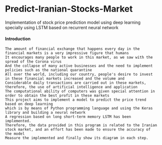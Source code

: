 # Predict-Iranian-Stocks-Market

Implementation of stock price prediction model using deep learning specially using LSTM based on recurrent neural network

#### Introduction 
    The amount of financial exchange that happens every day in the financial markets is a very impressive figure that humans
    It encourages many people to work in this market, as we saw with the spread of the Corona virus
    And the collapse of many active businesses and the need to implement policies such as the national quarantine
    All over the world, including our country, people's desire to invest in these financial markets increased and the volume and
    Considerable daily transactions are carried out in these markets, therefore, the use of artificial intelligence and application
    The computational ability of computers was given special attention in order to obtain the best profit in these markets
    This project aims to implement a model to predict the price trend based on deep learning
    which is by means of Python programming language and using the Keras library and building a neural network
    A regression based on long short-term memory LSTM has been implemented.
    Therefore, the data provided in this program is related to the Iranian stock market, and an effort has been made to ensure the accuracy of the model
    Measure the implemented and finally show its diagram in each step.

